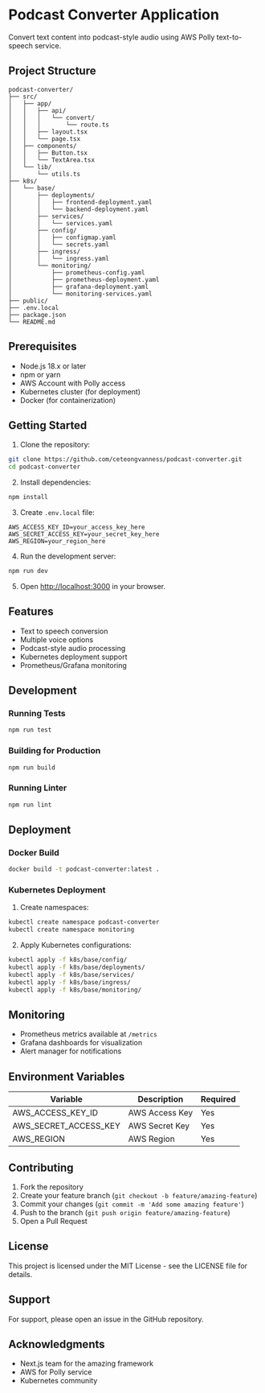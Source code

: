 # Podcast Converter Application

Convert text content into podcast-style audio using AWS Polly text-to-speech service.

## Project Structure
```
podcast-converter/
├── src/
│   ├── app/
│   │   ├── api/
│   │   │   └── convert/
│   │   │       └── route.ts
│   │   ├── layout.tsx
│   │   └── page.tsx
│   ├── components/
│   │   ├── Button.tsx
│   │   └── TextArea.tsx
│   └── lib/
│       └── utils.ts
├── k8s/
│   └── base/
│       ├── deployments/
│       │   ├── frontend-deployment.yaml
│       │   └── backend-deployment.yaml
│       ├── services/
│       │   └── services.yaml
│       ├── config/
│       │   ├── configmap.yaml
│       │   └── secrets.yaml
│       ├── ingress/
│       │   └── ingress.yaml
│       └── monitoring/
│           ├── prometheus-config.yaml
│           ├── prometheus-deployment.yaml
│           ├── grafana-deployment.yaml
│           └── monitoring-services.yaml
├── public/
├── .env.local
├── package.json
└── README.md
```

## Prerequisites

- Node.js 18.x or later
- npm or yarn
- AWS Account with Polly access
- Kubernetes cluster (for deployment)
- Docker (for containerization)

## Getting Started

1. Clone the repository:
```bash
git clone https://github.com/ceteongvanness/podcast-converter.git
cd podcast-converter
```

2. Install dependencies:
```bash
npm install
```

3. Create `.env.local` file:
```
AWS_ACCESS_KEY_ID=your_access_key_here
AWS_SECRET_ACCESS_KEY=your_secret_key_here
AWS_REGION=your_region_here
```

4. Run the development server:
```bash
npm run dev
```

5. Open [http://localhost:3000](http://localhost:3000) in your browser.

## Features

- Text to speech conversion
- Multiple voice options
- Podcast-style audio processing
- Kubernetes deployment support
- Prometheus/Grafana monitoring

## Development

### Running Tests
```bash
npm run test
```

### Building for Production
```bash
npm run build
```

### Running Linter
```bash
npm run lint
```

## Deployment

### Docker Build
```bash
docker build -t podcast-converter:latest .
```

### Kubernetes Deployment
1. Create namespaces:
```bash
kubectl create namespace podcast-converter
kubectl create namespace monitoring
```

2. Apply Kubernetes configurations:
```bash
kubectl apply -f k8s/base/config/
kubectl apply -f k8s/base/deployments/
kubectl apply -f k8s/base/services/
kubectl apply -f k8s/base/ingress/
kubectl apply -f k8s/base/monitoring/
```

## Monitoring

- Prometheus metrics available at `/metrics`
- Grafana dashboards for visualization
- Alert manager for notifications

## Environment Variables

| Variable | Description | Required |
|----------|-------------|----------|
| AWS_ACCESS_KEY_ID | AWS Access Key | Yes |
| AWS_SECRET_ACCESS_KEY | AWS Secret Key | Yes |
| AWS_REGION | AWS Region | Yes |

## Contributing

1. Fork the repository
2. Create your feature branch (`git checkout -b feature/amazing-feature`)
3. Commit your changes (`git commit -m 'Add some amazing feature'`)
4. Push to the branch (`git push origin feature/amazing-feature`)
5. Open a Pull Request

## License

This project is licensed under the MIT License - see the LICENSE file for details.

## Support

For support, please open an issue in the GitHub repository.

## Acknowledgments

- Next.js team for the amazing framework
- AWS for Polly service
- Kubernetes community
